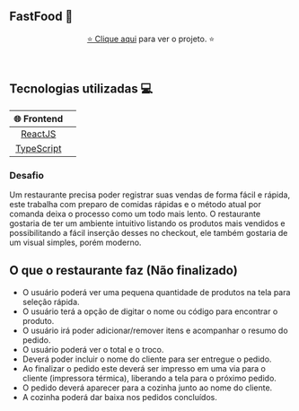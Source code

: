 ## FastFood 🌭
<p align="center"><a href="https://fastfoodd.vercel.app/">⭐ Clique aqui</a> para ver o projeto. ⭐</p>
<br>


## Tecnologias utilizadas 💻

<div align="center">

|:globe_with_meridians: Frontend| |
|:---:|:---:|
|[ReactJS](https://reactjs.org)|
|[TypeScript](https://TypeScript.google.com/)||

</div>

### Desafio

Um restaurante precisa poder registrar suas vendas de forma fácil e rápida, este trabalha com preparo de comidas rápidas e o método atual por comanda deixa o processo como um todo mais lento. O restaurante gostaria de ter um ambiente intuitivo listando os produtos mais vendidos e possibilitando a fácil inserção desses no checkout, ele também gostaria de um visual simples, porém moderno.


## O que o restaurante faz (Não finalizado)
 
- O usuário poderá ver uma pequena quantidade de produtos na tela para seleção rápida.
- O usuário terá a opção de digitar o nome ou código para encontrar o produto.
- O usuário irá poder adicionar/remover itens e acompanhar o resumo do pedido.
- O usuário poderá ver o total e o troco.
- Deverá poder incluir o nome do cliente para ser entregue o pedido.
- Ao finalizar o pedido este deverá ser impresso em uma via para o cliente (impressora térmica), liberando a tela para o próximo pedido.
- O pedido deverá aparecer para a cozinha junto ao nome do cliente.
- A cozinha poderá dar baixa nos pedidos concluídos.

